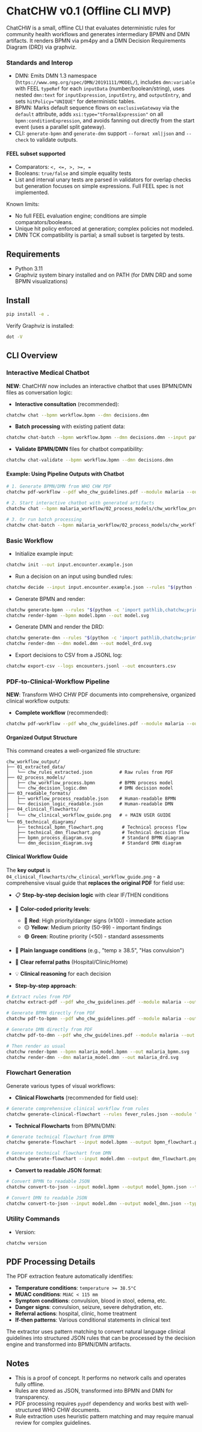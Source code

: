 # ChatCHW v0.1 (Offline CLI MVP)

ChatCHW is a small, offline CLI that evaluates deterministic rules for community health workflows and generates intermediary BPMN and DMN artifacts. It renders BPMN via pm4py and a DMN Decision Requirements Diagram (DRD) via graphviz.
### Standards and Interop

- DMN: Emits DMN 1.3 namespace (`https://www.omg.org/spec/DMN/20191111/MODEL/`), includes `dmn:variable` with FEEL `typeRef` for each `inputData` (number/boolean/string), uses nested `dmn:text` for `inputExpression`, `inputEntry`, and `outputEntry`, and sets `hitPolicy="UNIQUE"` for deterministic tables.
- BPMN: Marks default sequence flows on `exclusiveGateway` via the `default` attribute, adds `xsi:type="tFormalExpression"` on all `bpmn:conditionExpression`, and avoids fanning out directly from the start event (uses a parallel split gateway).
- CLI: `generate-bpmn` and `generate-dmn` support `--format xml|json` and `--check` to validate outputs.

#### FEEL subset supported

- Comparators: `<, <=, >, >=, =`
- Booleans: `true/false` and simple equality tests
- List and interval unary tests are parsed in validators for overlap checks but generation focuses on simple expressions. Full FEEL spec is not implemented.

Known limits:
- No full FEEL evaluation engine; conditions are simple comparators/booleans.
- Unique hit policy enforced at generation; complex policies not modeled.
- DMN TCK compatibility is partial; a small subset is targeted by tests.


## Requirements

- Python 3.11
- Graphviz system binary installed and on PATH (for DMN DRD and some BPMN visualizations)

## Install

```bash
pip install -e .
```

Verify Graphviz is installed:
```bash
dot -V
```

## CLI Overview

### Interactive Medical Chatbot

**NEW**: ChatCHW now includes an interactive chatbot that uses BPMN/DMN files as conversation logic:

- **Interactive consultation** (recommended):
```bash
chatchw chat --bpmn workflow.bpmn --dmn decisions.dmn
```

- **Batch processing** with existing patient data:
```bash
chatchw chat-batch --bpmn workflow.bpmn --dmn decisions.dmn --input patient_data.json --output results.json
```

- **Validate BPMN/DMN** files for chatbot compatibility:
```bash
chatchw chat-validate --bpmn workflow.bpmn --dmn decisions.dmn
```

#### Example: Using Pipeline Outputs with Chatbot

```bash
# 1. Generate BPMN/DMN from WHO CHW PDF
chatchw pdf-workflow --pdf who_chw_guidelines.pdf --module malaria --out-dir malaria_workflow/

# 2. Start interactive chatbot with generated artifacts
chatchw chat --bpmn malaria_workflow/02_process_models/chw_workflow_process.bpmn --dmn malaria_workflow/02_process_models/chw_decision_logic.dmn

# 3. Or run batch processing
chatchw chat-batch --bpmn malaria_workflow/02_process_models/chw_workflow_process.bpmn --dmn malaria_workflow/02_process_models/chw_decision_logic.dmn --input patient_data.json
```

### Basic Workflow

- Initialize example input:
```bash
chatchw init --out input.encounter.example.json
```

- Run a decision on an input using bundled rules:
```bash
chatchw decide --input input.encounter.example.json --rules "$(python -c 'import pathlib,chatchw;print(pathlib.Path(chatchw.__file__).parent/\"rules\")')" --out decision.json
```

- Generate BPMN and render:
```bash
chatchw generate-bpmn --rules "$(python -c 'import pathlib,chatchw;print(pathlib.Path(chatchw.__file__).parent/\"rules\")')" --out model.bpmn
chatchw render-bpmn --bpmn model.bpmn --out model.svg
```

- Generate DMN and render the DRD:
```bash
chatchw generate-dmn --rules "$(python -c 'import pathlib,chatchw;print(pathlib.Path(chatchw.__file__).parent/\"rules\")')" --out model.dmn
chatchw render-dmn --dmn model.dmn --out model_drd.svg
```

- Export decisions to CSV from a JSONL log:
```bash
chatchw export-csv --logs encounters.jsonl --out encounters.csv
```

### PDF-to-Clinical-Workflow Pipeline

**NEW**: Transform WHO CHW PDF documents into comprehensive, organized clinical workflow outputs:

- **Complete workflow** (recommended):
```bash
chatchw pdf-workflow --pdf who_chw_guidelines.pdf --module malaria --out-dir chw_workflow_output/
```

#### Organized Output Structure

This command creates a well-organized file structure:

```
chw_workflow_output/
├── 01_extracted_data/
│   └── chw_rules_extracted.json          # Raw rules from PDF
├── 02_process_models/
│   ├── chw_workflow_process.bpmn         # BPMN process model
│   └── chw_decision_logic.dmn            # DMN decision model
├── 03_readable_formats/
│   ├── workflow_process_readable.json    # Human-readable BPMN
│   └── decision_logic_readable.json      # Human-readable DMN
├── 04_clinical_flowcharts/
│   └── chw_clinical_workflow_guide.png   # ⭐ MAIN USER GUIDE
└── 05_technical_diagrams/
    ├── technical_bpmn_flowchart.png       # Technical process flow
    ├── technical_dmn_flowchart.png        # Technical decision flow
    ├── bpmn_process_diagram.svg           # Standard BPMN diagram
    └── dmn_decision_diagram.svg           # Standard DMN diagram
```

#### Clinical Workflow Guide

The **key output** is `04_clinical_flowcharts/chw_clinical_workflow_guide.png` - a comprehensive visual guide that **replaces the original PDF** for field use:

- 📋 **Step-by-step decision logic** with clear IF/THEN conditions
- 🎨 **Color-coded priority levels**:
  - 🔴 **Red**: High priority/danger signs (≥100) - immediate action
  - 🟡 **Yellow**: Medium priority (50-99) - important findings  
  - 🟢 **Green**: Routine priority (<50) - standard assessments
- 📖 **Plain language conditions** (e.g., "temp ≥ 38.5", "Has convulsion")
- 🏥 **Clear referral paths** (Hospital/Clinic/Home)
- 💡 **Clinical reasoning** for each decision

- **Step-by-step approach**:
```bash
# Extract rules from PDF
chatchw extract-pdf --pdf who_chw_guidelines.pdf --module malaria --out malaria_rules.json

# Generate BPMN directly from PDF
chatchw pdf-to-bpmn --pdf who_chw_guidelines.pdf --module malaria --out malaria_model.bpmn

# Generate DMN directly from PDF  
chatchw pdf-to-dmn --pdf who_chw_guidelines.pdf --module malaria --out malaria_model.dmn

# Then render as usual
chatchw render-bpmn --bpmn malaria_model.bpmn --out malaria_bpmn.svg
chatchw render-dmn --dmn malaria_model.dmn --out malaria_drd.svg
```

### Flowchart Generation

Generate various types of visual workflows:

- **Clinical Flowcharts** (recommended for field use):
```bash
# Generate comprehensive clinical workflow from rules
chatchw generate-clinical-flowchart --rules fever_rules.json --module "Fever Management" --output clinical_guide.png
```

- **Technical Flowcharts** from BPMN/DMN:
```bash
# Generate technical flowchart from BPMN
chatchw generate-flowchart --input model.bpmn --output bpmn_flowchart.png --type bpmn

# Generate technical flowchart from DMN  
chatchw generate-flowchart --input model.dmn --output dmn_flowchart.png --type dmn
```

- **Convert to readable JSON format**:
```bash
# Convert BPMN to readable JSON
chatchw convert-to-json --input model.bpmn --output model_bpmn.json --type bpmn

# Convert DMN to readable JSON
chatchw convert-to-json --input model.dmn --output model_dmn.json --type dmn
```

### Utility Commands

- Version:
```bash
chatchw version
```

## PDF Processing Details

The PDF extraction feature automatically identifies:

- **Temperature conditions**: `temperature >= 38.5°C`
- **MUAC conditions**: `MUAC < 115 mm`
- **Symptom conditions**: convulsion, blood in stool, edema, etc.
- **Danger signs**: convulsion, seizure, severe dehydration, etc.
- **Referral actions**: hospital, clinic, home treatment
- **If-then patterns**: Various conditional statements in clinical text

The extractor uses pattern matching to convert natural language clinical guidelines into structured JSON rules that can be processed by the decision engine and transformed into BPMN/DMN artifacts.

## Notes

- This is a proof of concept. It performs no network calls and operates fully offline.
- Rules are stored as JSON, transformed into BPMN and DMN for transparency.
- PDF processing requires `pypdf` dependency and works best with well-structured WHO CHW documents.
- Rule extraction uses heuristic pattern matching and may require manual review for complex guidelines.
